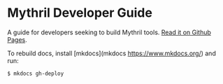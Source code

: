 # Mythril Developer Guide

A guide for developers seeking to build Mythril tools. [Read it on Github Pages](https://consensys.github.io/mythril-developer-guide/).

To rebuild docs, install [mkdocs](mkdocs https://www.mkdocs.org/) and run:

```console
$ mkdocs gh-deploy
```
